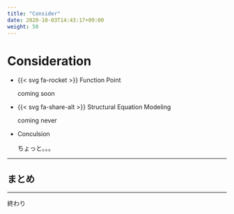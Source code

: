 ```yaml
---
title: "Consider"
date: 2020-10-03T14:43:17+09:00
weight: 50
---
```

<!-- : .wrap -->

# Consideration

<ul class="flexblock activity">
    <li>
        <div>
            <p class="title">{{< svg fa-rocket >}} Function Point</p>
            <p class="summary">coming soon</p>
        </div>
    </li>
    <li>
        <div>
            <p class="title">{{< svg fa-share-alt  >}} Structural Equation Modeling</p>
            <p class="summary">coming never</p>
        </div>
    </li>
    <li>
        <div>
            <p class="title">Conculsion</p>
            <p class="summary">ちょっと。。。</p>
        </div>
    </li>
</ul>


---
<!-- : .wrap -->

## まとめ

---
<!-- : .wrap ..aligncenter -->


<p class="text-landing text-data">終わり</p>
